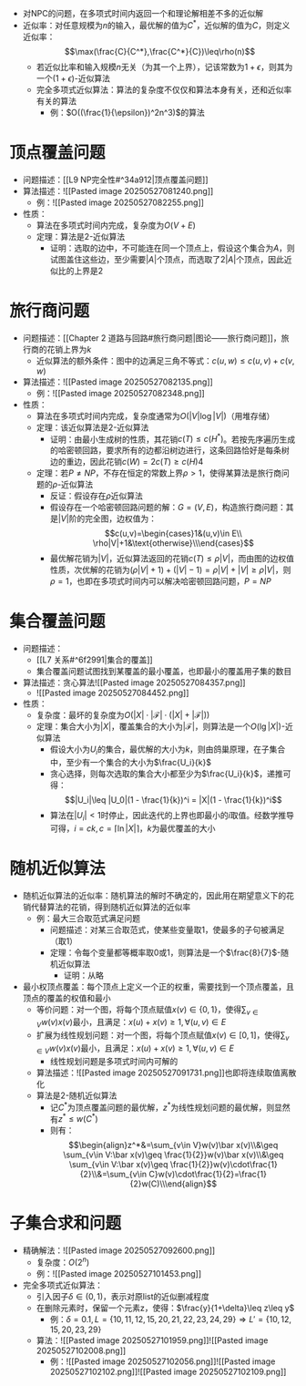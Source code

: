 - 对NPC的问题，在多项式时间内返回一个和理论解相差不多的近似解
- 近似率：对任意规模为$n$的输入，最优解的值为$C^*$，近似解的值为$C$，则定义近似率：$$\max(\frac{C}{C^*},\frac{C^*}{C})\leq\rho(n)$$
	- 若近似比率和输入规模$n$无关（为其一个上界），记该常数为$1+\epsilon$，则其为一个$(1+\epsilon)$-近似算法
	- 完全多项式近似算法：算法的复杂度不仅仅和算法本身有关，还和近似率有关的算法
		- 例：$O((\frac{1}{\epsilon})^2n^3)$的算法
# 顶点覆盖问题
- 问题描述：[[L9 NP完全性#^34a912|顶点覆盖问题]]
- 算法描述：![[Pasted image 20250527081240.png]]
	- 例：![[Pasted image 20250527082255.png]]
- 性质：
	- 算法在多项式时间内完成，复杂度为$O(V+E)$
	- 定理：算法是2-近似算法
		- 证明：选取的边中，不可能连在同一个顶点上，假设这个集合为$A$，则试图盖住这些边，至少需要$|A|$个顶点，而选取了$2|A|$个顶点，因此近似比的上界是2
# 旅行商问题
- 问题描述：[[Chapter 2 道路与回路#旅行商问题|图论——旅行商问题]]，旅行商的花销上界为$k$
	- 近似算法的额外条件：图中的边满足三角不等式：$c(u,w)\leq c(u,v)+c(v,w)$
- 算法描述：![[Pasted image 20250527082135.png]]
	- 例：![[Pasted image 20250527082348.png]]
- 性质：
	- 算法在多项式时间内完成，复杂度通常为$O(|V|\log|V|)$（用堆存储）
	- 定理：该近似算法是2-近似算法
		- 证明：由最小生成树的性质，其花销$c(T)\leq c(H^*)$。若按先序遍历生成的哈密顿回路，要求所有的边都沿树边进行，这条回路恰好是每条树边的重边，因此花销$c(W)=2c(T)\geq c(H)$4
	- 定理：若$P\neq NP$，不存在恒定的常数上界$\rho>1$，使得某算法是旅行商问题的$\rho$-近似算法
		- 反证：假设存在$\rho$近似算法
		- 假设存在一个哈密顿回路问题的解：$G=(V,E)$，构造旅行商问题：其是$|V|$阶的完全图，边权值为：$$c(u,v)=\begin{cases}1&(u,v)\in E\\ \rho|V|+1&\text{otherwise}\\\end{cases}$$
		- 最优解花销为$|V|$，近似算法返回的花销$c(T)\leq \rho|V|$，而由图的边权值性质，次优解的花销为$(ρ|V| + 1) + (|V| − 1) = ρ|V| + |V| \geq ρ|V|$，则$\rho = 1$，也即在多项式时间内可以解决哈密顿回路问题，$P=NP$
# 集合覆盖问题
- 问题描述：
	- [[L7 关系#^6f2991|集合的覆盖]]
	- 集合覆盖问题试图找到某覆盖的最小覆盖，也即最小的覆盖用子集的数目
- 算法描述：贪心算法![[Pasted image 20250527084357.png]]
	- ![[Pasted image 20250527084452.png]]
- 性质：
	- 复杂度：最坏的复杂度为$O(|X|\cdot|\mathscr F|\cdot(|X|+|\mathscr F|))$
	- 定理：集合大小为$|X|$，覆盖集合的大小为$|\mathscr F|$，则算法是一个$O(\lg |X|)$-近似算法
		- 假设大小为$U_i$的集合，最优解的大小为$k$，则由鸽巢原理，在子集合中，至少有一个集合的大小为$\frac{U_i}{k}$
		- 贪心选择，则每次选取的集合大小都至少为$\frac{U_i}{k}$，递推可得：$$|U_i|\leq |U_0|(1 - \frac{1}{k})^i = |X|(1 - \frac{1}{k})^i$$
		- 算法在$|U_i|<1$时停止，因此迭代的上界也即最小的$i$取值。经数学推导可得，$i=ck,c=\lceil\ln|X|\rceil$，$k$为最优覆盖的大小
# 随机近似算法
- 随机近似算法的近似率：随机算法的解时不确定的，因此用在期望意义下的花销代替算法的花销，得到随机近似算法的近似率
	- 例：最大三合取范式满足问题
		- 问题描述：对某三合取范式，使某些变量取1，使最多的子句被满足（取1）
		- 定理：令每个变量都等概率取0或1，则算法是一个$\frac{8}{7}$-随机近似算法
			- 证明：从略
- 最小权顶点覆盖：每个顶点上定义一个正的权重，需要找到一个顶点覆盖，且顶点的覆盖的权值和最小
	- 等价问题：对一个图，将每个顶点赋值$x(v)\in\{0,1\}$，使得$\sum_{v\in V}w(v)x(v)$最小，且满足：$x(u)+x(v)\geq 1,\forall (u,v)\in E$
	- 扩展为线性规划问题：对一个图，将每个顶点赋值$x(v)\in[0,1]$，使得$\sum_{v\in V}w(v)x(v)$最小，且满足：$x(u)+x(v)\geq 1,\forall (u,v)\in E$
		- 线性规划问题是多项式时间内可解的
	- 算法描述：![[Pasted image 20250527091731.png]]也即将连续取值离散化
	- 算法是2-随机近似算法
		- 记$C^*$为顶点覆盖问题的最优解，$z^*$为线性规划问题的最优解，则显然有$z^*\leq w(C^*)$
		- 则有：$$\begin{align}z^*&=\sum_{v\in V}w(v)\bar x(v)\\&\geq \sum_{v\in V:\bar x(v)\geq \frac{1}{2}}w(v)\bar x(v)\\&\geq \sum_{v\in V:\bar x(v)\geq \frac{1}{2}}w(v)\cdot\frac{1}{2}\\&=\sum_{v\in C}w(v)\cdot\frac{1}{2}=\frac{1}{2}w(C)\\\end{align}$$
# 子集合求和问题
- 精确解法：![[Pasted image 20250527092600.png]]
	- 复杂度：$O(2^n)$
	- 例：![[Pasted image 20250527101453.png]]
- 完全多项式近似算法：
	- 引入因子$\delta\in(0,1)$，表示对原list的近似删减程度
	- 在删除元素时，保留一个元素z，使得：$\frac{y}{1+\delta}\leq z\leq y$
		- 例：$δ = 0.1, L = \{10, 11, 12, 15, 20, 21, 22, 23, 24, 29\}⇒L'= \{10, 12, 15, 20, 23, 29\}$
	- 算法：![[Pasted image 20250527101959.png]]![[Pasted image 20250527102008.png]]
		- 例：![[Pasted image 20250527102056.png]]![[Pasted image 20250527102102.png]]![[Pasted image 20250527102109.png]]
